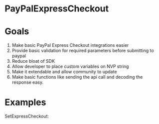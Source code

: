 PayPalExpressCheckout
==========================

Goals
==========================
1.  Make basic PayPal Express Checkout integrations easier
2.  Provide basic validation for required parameters before submitting to paypal
3.  Reduce bloat of SDK
4.  Allow developer to place custom variables on NVP string
5.  Make it extendable and allow community to update
6.  Make basic functions like sending the api call and decoding the response easy.
  

Examples
==========================

SetExpressCheckout:

